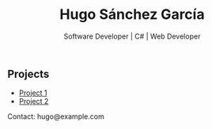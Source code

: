 <!DOCTYPE html>
<html lang="en">
<head>
  <meta charset="UTF-8">
  <meta name="viewport" content="width=device-width, initial-scale=1.0">
  <title>Hugo Sánchez García - Portfolio</title>
  <link rel="stylesheet" href="style.css">
</head>
<body>
  <header>
    <h1>Hugo Sánchez García</h1>
    <p>Software Developer | C# | Web Developer</p>
  </header>

  <section>
    <h2>Projects</h2>
    <ul>
      <li><a href="https://github.com/hugosanchezgarcia/project1">Project 1</a></li>
      <li><a href="https://github.com/hugosanchezgarcia/project2">Project 2</a></li>
    </ul>
  </section>

  <footer>
    <p>Contact: hugo@example.com</p>
  </footer>
</body>
</html>

